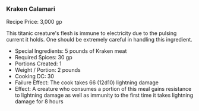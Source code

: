 ### Kraken Calamari

Recipe Price: 3,000 gp

This titanic creature's flesh is immune to electricity due to the pulsing current it holds. One should be extremely careful in handling this ingredient.

- ﻿﻿Special Ingredients: 5 pounds of Kraken meat
- ﻿﻿Required Spices: 30 gp
- ﻿﻿Portions Created: 1
- ﻿﻿Weight / Portion: 2 pounds
- ﻿﻿Cooking DC: 30
- ﻿﻿Failure Effect: The cook takes 66 (12d10) lightning damage
- ﻿﻿Effect: A creature who consumes a portion of this meal gains resistance to lightning damage as well as immunity to the first time it takes lightning damage for 8 hours
